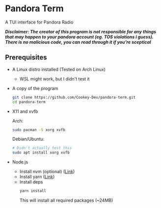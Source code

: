 # Pandora Term
A TUI interface for Pandora Radio

***Disclaimer: The creator of this program is not responsible for any things that may happen to your pandora account (eg. TOS violations i guess). There is no malicious code, you can read through it if you're sceptical***

## Prerequisites
* A Linux distro installed (Tested on Arch Linux)
    - WSL might work, but I didn't test it
* A copy of the program 
    ```sh
    git clone https://github.com/Cookey-Dev/pandora-term.git
    cd pandora-term
    ```
* X11 and xvfb

    Arch:
    ```sh
    sudo pacman -S xorg xvfb
    ```
    Debian/Ubuntu:
    ```sh
    # Didn't actually test this
    sudo apt install xorg xvfb
    ```
* Node.js
    - Install nvm (optional) ([Link](https://github.com/nvm-sh/nvm#installing-and-updating))
    - Install yarn ([Link](https://yarnpkg.com/getting-started/install))
    - Install deps
        ```sh
        yarn install
        ```
        This will install all required packages (~24MB)